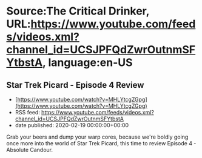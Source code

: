 # Source:The Critical Drinker, URL:https://www.youtube.com/feeds/videos.xml?channel_id=UCSJPFQdZwrOutnmSFYtbstA, language:en-US

## Star Trek Picard - Episode 4 Review
 - [https://www.youtube.com/watch?v=MHLYtcgZGpg](https://www.youtube.com/watch?v=MHLYtcgZGpg)
 - RSS feed: https://www.youtube.com/feeds/videos.xml?channel_id=UCSJPFQdZwrOutnmSFYtbstA
 - date published: 2020-02-19 00:00:00+00:00

Grab your beers and dump your warp cores, because we're boldly going once more into the world of Star Trek Picard, this time to review Episode 4 - Absolute Candour.


